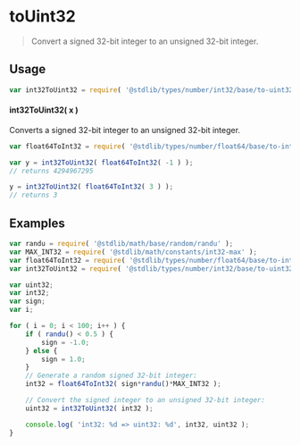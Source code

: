 # toUint32

> Convert a signed 32-bit integer to an unsigned 32-bit integer.

<section class="usage">

## Usage

```javascript
var int32ToUint32 = require( '@stdlib/types/number/int32/base/to-uint32' );
```

#### int32ToUint32( x )

Converts a signed 32-bit integer to an unsigned 32-bit integer.

```javascript
var float64ToInt32 = require( '@stdlib/types/number/float64/base/to-int32' );

var y = int32ToUint32( float64ToInt32( -1 ) );
// returns 4294967295

y = int32ToUint32( float64ToInt32( 3 ) );
// returns 3
```

</section>

<!-- /.usage -->

<section class="examples">

## Examples

```javascript
var randu = require( '@stdlib/math/base/random/randu' );
var MAX_INT32 = require( '@stdlib/math/constants/int32-max' );
var float64ToInt32 = require( '@stdlib/types/number/float64/base/to-int32' );
var int32ToUint32 = require( '@stdlib/types/number/int32/base/to-uint32' );

var uint32;
var int32;
var sign;
var i;

for ( i = 0; i < 100; i++ ) {
    if ( randu() < 0.5 ) {
        sign = -1.0;
    } else {
        sign = 1.0;
    }
    // Generate a random signed 32-bit integer:
    int32 = float64ToInt32( sign*randu()*MAX_INT32 );

    // Convert the signed integer to an unsigned 32-bit integer:
    uint32 = int32ToUint32( int32 );

    console.log( 'int32: %d => uint32: %d', int32, uint32 );
}
```

</section>

<!-- /.examples -->

<section class="links">

</section>

<!-- /.links -->
